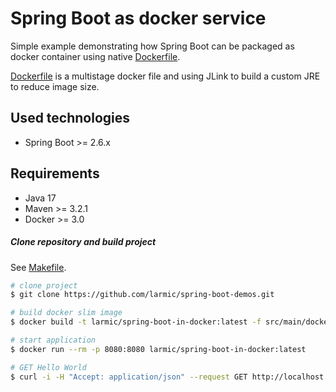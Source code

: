# Spring Boot as docker service

Simple example demonstrating how Spring Boot can be packaged as docker container 
using native [Dockerfile](src/main/docker/Dockerfile-slim).

[Dockerfile](src/main/docker/Dockerfile-slim) is a multistage docker file and using JLink to build a custom JRE to reduce image size.

## Used technologies

* Spring Boot >= 2.6.x

## Requirements

* Java 17
* Maven >= 3.2.1 
* Docker >= 3.0

##### Clone repository and build project

See [Makefile](Makefile).

```sh
# clone project
$ git clone https://github.com/larmic/spring-boot-demos.git

# build docker slim image
$ docker build -t larmic/spring-boot-in-docker:latest -f src/main/docker/Dockerfile-slim .

# start application
$ docker run --rm -p 8080:8080 larmic/spring-boot-in-docker:latest

# GET Hello World
$ curl -i -H "Accept: application/json" --request GET http://localhost:8080/
```
